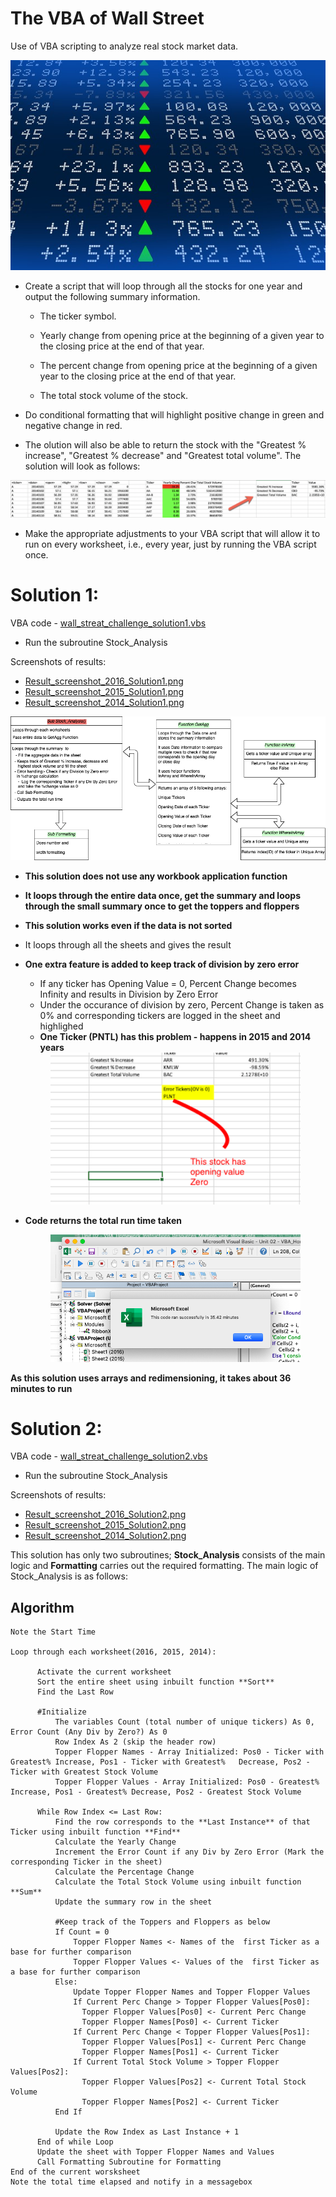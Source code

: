 # The VBA of Wall Street
Use of  VBA scripting to analyze real stock market data. 

<div style="text-align:center"><img src="images/stockmarket.jpg"></div>

- Create a script that will loop through all the stocks for one year and output the following summary information.

  - The ticker symbol.

  - Yearly change from opening price at the beginning of a given year to the closing price at the end of that year.

  - The percent change from opening price at the beginning of a given year to the closing price at the end of that year.

  - The total stock volume of the stock.

- Do conditional formatting that will highlight positive change in green and negative change in red.

- The olution will also be able to return the stock with the "Greatest % increase", "Greatest % decrease" and "Greatest total volume". The solution will look as follows:


<div style="text-align:center"><img src="images/hard_solution.png"></div>

- Make the appropriate adjustments to your VBA script that will allow it to run on every worksheet, i.e., every year, just by running the VBA script once.


# Solution 1:
VBA code - <a href=wall_streat_challenge_solution1.vbs>wall_streat_challenge_solution1.vbs</a>
- Run the subroutine Stock_Analysis

Screenshots of results:
- <a href=Result_screenshot_2016_Solution1.png>Result_screenshot_2016_Solution1.png</a>
- <a href=Result_screenshot_2015_Solution1.png>Result_screenshot_2015_Solution1.png</a>
- <a href=Result_screenshot_2014_Solution1.png>Result_screenshot_2014_Solution1.png</a>

<div style="text-align:center"><img src="images/Solution1.png"></div>


- **This solution does not use any workbook application function**
- **It loops through the entire data once, get the summary and loops through the small summary once to get the toppers and floppers** 
- **This solution works even if the data is not sorted**
- It loops through all the sheets and gives the result
- **One extra feature is added to keep track of division by zero error**
  - If any ticker has Opening Value = 0, Percent Change becomes Infinity and results in Division by Zero Error
  - Under the occurance of division by zero, Percent Change is taken as 0% and corresponding tickers are logged in the sheet  and highlighed
  - **One Ticker (PNTL) has this problem - happens in 2015 and 2014 years**
  <div style="text-align:center"><img src="images/Div_by_zero_handling.png" width=400></div>
  
- **Code returns the total run time taken**

  <div style="text-align:center"><img src="images/Solution1_time.png" width=400></div>

**As this solution uses arrays and redimensioning, it takes about 36 minutes to run**


# Solution 2:

VBA code - <a href=wall_streat_challenge_solution2.vbs>wall_streat_challenge_solution2.vbs</a>
- Run the subroutine Stock_Analysis

Screenshots of results:
- <a href=Result_screenshot_2016_Solution2.png>Result_screenshot_2016_Solution2.png</a>
- <a href=Result_screenshot_2015_Solution2.png>Result_screenshot_2015_Solution2.png</a>
- <a href=Result_screenshot_2014_Solution2.png>Result_screenshot_2014_Solution2.png</a>

This solution has only two subroutines; **Stock_Analysis** consists of the main logic and **Formatting** carries out the required formatting. The main logic of Stock_Analysis is as follows:

## Algorithm

```
Note the Start Time

Loop through each worksheet(2016, 2015, 2014):

      Activate the current worksheet
      Sort the entire sheet using inbuilt function **Sort**
      Find the Last Row
  
      #Initialize
          The variables Count (total number of unique tickers) As 0, Error Count (Any Div by Zero?) As 0
          Row Index As 2 (skip the header row)
          Topper Flopper Names - Array Initialized: Pos0 - Ticker with Greatest% Increase, Pos1 - Ticker with Greatest%   Decrease, Pos2 - Ticker with Greatest Stock Volume
          Topper Flopper Values - Array Initialized: Pos0 - Greatest% Increase, Pos1 - Greatest% Decrease, Pos2 - Greatest Stock Volume
  
      While Row Index <= Last Row:
          Find the row corresponds to the **Last Instance** of that Ticker using inbuilt function **Find**
          Calculate the Yearly Change
          Increment the Error Count if any Div by Zero Error (Mark the corresponding Ticker in the sheet)
          Calculate the Percentage Change 
          Calculate the Total Stock Volume using inbuilt function **Sum**
          Update the summary row in the sheet
        
          #Keep track of the Toppers and Floppers as below
          If Count = 0
              Topper Flopper Names <- Names of the  first Ticker as a base for further comparison
              Topper Flopper Values <- Values of the  first Ticker as a base for further comparison
          Else:
              Update Topper Flopper Names and Topper Flopper Values
              If Current Perc Change > Topper Flopper Values[Pos0]:
                Topper Flopper Values[Pos0] <- Current Perc Change
                Topper Flopper Names[Pos0] <- Current Ticker
              If Current Perc Change < Topper Flopper Values[Pos1]:
                Topper Flopper Values[Pos1] <- Current Perc Change
                Topper Flopper Names[Pos1] <- Current Ticker
              If Current Total Stock Volume > Topper Flopper Values[Pos2]:
                Topper Flopper Values[Pos2] <- Current Total Stock Volume
                Topper Flopper Names[Pos2] <- Current Ticker
          End If
            
          Update the Row Index as Last Instance + 1
      End of while Loop
      Update the sheet with Topper Flopper Names and Values
      Call Formatting Subroutine for Formatting
End of the current worsksheet
Note the total time elapsed and notify in a messagebox
```

            
    
  





